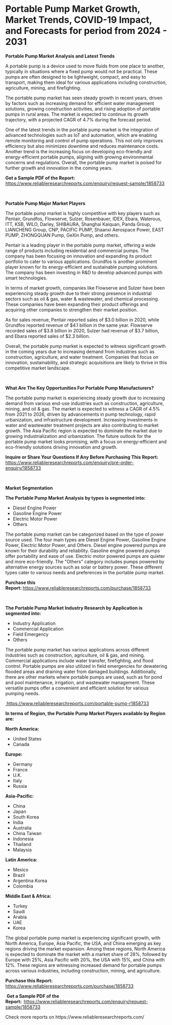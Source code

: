 <p><h1>Portable Pump Market Growth, Market Trends, COVID-19 Impact, and Forecasts for period from 2024 - 2031</h1></p><p><strong>Portable Pump Market Analysis and Latest Trends</strong></p>
<p><p>A portable pump is a device used to move fluids from one place to another, typically in situations where a fixed pump would not be practical. These pumps are often designed to be lightweight, compact, and easy to transport, making them ideal for various applications including construction, agriculture, mining, and firefighting.</p><p>The portable pump market has seen steady growth in recent years, driven by factors such as increasing demand for efficient water management solutions, growing construction activities, and rising adoption of portable pumps in rural areas. The market is expected to continue its growth trajectory, with a projected CAGR of 4.7% during the forecast period.</p><p>One of the latest trends in the portable pump market is the integration of advanced technologies such as IoT and automation, which are enabling remote monitoring and control of pump operations. This not only improves efficiency but also minimizes downtime and reduces maintenance costs. Another trend is the increasing focus on developing eco-friendly and energy-efficient portable pumps, aligning with growing environmental concerns and regulations. Overall, the portable pump market is poised for further growth and innovation in the coming years.</p></p>
<p><strong>Get a Sample PDF of the Report:&nbsp;</strong> <a href="https://www.reliableresearchreports.com/enquiry/request-sample/1858733">https://www.reliableresearchreports.com/enquiry/request-sample/1858733</a></p>
<p>&nbsp;</p>
<p><strong>Portable Pump Major Market Players</strong></p>
<p><p>The portable pump market is highly competitive with key players such as Pentair, Grundfos, Flowserve, Sulzer, Rosenbauer, IDEX, Ebara, Waterous, ITT, KSB, WILO, Darley, SHIBAURA, Shanghai Kaiquan, Panda Group, LIANCHENG Group, CNP, PACIFIC PUMP, Shaanxi Aerospace Power, EAST PUMP, ZHONGQUAN Pump, GeXin Pump, and others.</p><p>Pentair is a leading player in the portable pump market, offering a wide range of products including residential and commercial pumps. The company has been focusing on innovation and expanding its product portfolio to cater to various applications. Grundfos is another prominent player known for its energy-efficient and sustainable pumping solutions. The company has been investing in R&D to develop advanced pumps with smart technologies.</p><p>In terms of market growth, companies like Flowserve and Sulzer have been experiencing steady growth due to their strong presence in industrial sectors such as oil & gas, water & wastewater, and chemical processing. These companies have been expanding their product offerings and acquiring other companies to strengthen their market position.</p><p>As for sales revenue, Pentair reported sales of $3.0 billion in 2020, while Grundfos reported revenue of $4.1 billion in the same year. Flowserve recorded sales of $3.8 billion in 2020, Sulzer had revenue of $3.7 billion, and Ebara reported sales of $2.3 billion.</p><p>Overall, the portable pump market is expected to witness significant growth in the coming years due to increasing demand from industries such as construction, agriculture, and water treatment. Companies that focus on innovation, sustainability, and strategic acquisitions are likely to thrive in this competitive market landscape.</p></p>
<p>&nbsp;</p>
<p><strong>What Are The Key Opportunities For Portable Pump Manufacturers?</strong></p>
<p><p>The portable pump market is experiencing steady growth due to increasing demand from various end-use industries such as construction, agriculture, mining, and oil & gas. The market is expected to witness a CAGR of 4.5% from 2021 to 2026, driven by advancements in pump technology, rapid urbanization, and infrastructure development. Increasing investments in water and wastewater treatment projects are also contributing to market growth. The Asia Pacific region is expected to dominate the market due to growing industrialization and urbanization. The future outlook for the portable pump market looks promising, with a focus on energy-efficient and eco-friendly solutions driving innovation and growth.</p></p>
<p><strong>Inquire or Share Your Questions If Any Before Purchasing This Report:</strong> <a href="https://www.reliableresearchreports.com/enquiry/pre-order-enquiry/1858733">https://www.reliableresearchreports.com/enquiry/pre-order-enquiry/1858733</a></p>
<p>&nbsp;</p>
<p><strong>Market Segmentation</strong></p>
<p><strong>The Portable Pump Market Analysis by types is segmented into:</strong></p>
<p><ul><li>Diesel Engine Power</li><li>Gasoline Engine Power</li><li>Electric Motor Power</li><li>Others</li></ul></p>
<p><p>The portable pump market can be categorized based on the type of power source used. The four main types are Diesel Engine Power, Gasoline Engine Power, Electric Motor Power, and Others. Diesel engine powered pumps are known for their durability and reliability. Gasoline engine powered pumps offer portability and ease of use. Electric motor powered pumps are quieter and more eco-friendly. The "Others" category includes pumps powered by alternative energy sources such as solar or battery power. These different types cater to various needs and preferences in the portable pump market.</p></p>
<p><strong>Purchase this Report:&nbsp;</strong><a href="https://www.reliableresearchreports.com/purchase/1858733">https://www.reliableresearchreports.com/purchase/1858733</a></p>
<p>&nbsp;</p>
<p><strong>The Portable Pump Market Industry Research by Application is segmented into:</strong></p>
<p><ul><li>Industry Application</li><li>Commercial Application</li><li>Field Emergency</li><li>Others</li></ul></p>
<p><p>The portable pump market has various applications across different industries such as construction, agriculture, oil & gas, and mining. Commercial applications include water transfer, firefighting, and flood control. Portable pumps are also utilized in field emergencies for dewatering flooded areas and draining water from damaged buildings. Additionally, there are other markets where portable pumps are used, such as for pond and pool maintenance, irrigation, and wastewater management. These versatile pumps offer a convenient and efficient solution for various pumping needs.</p></p>
<p><a href="https://www.reliableresearchreports.com/portable-pump-r1858733">&nbsp;https://www.reliableresearchreports.com/portable-pump-r1858733</a></p>
<p><strong>In terms of Region, the Portable Pump Market Players available by Region are:</strong></p>
<p>
    <p> <strong> North America: </strong>
        <ul>
            <li>United States</li>
            <li>Canada</li>
        </ul>
        </p> 
    <p> <strong> Europe: </strong>
        <ul>
            <li>Germany</li>
            <li>France</li>
            <li>U.K.</li>
            <li>Italy</li>
            <li>Russia</li>
        </ul>
        </p> 
    <p> <strong> Asia-Pacific: </strong>
        <ul>
            <li>China</li>
            <li>Japan</li>
            <li>South Korea</li>
            <li>India</li>
            <li>Australia</li>
            <li>China Taiwan</li>
            <li>Indonesia</li>
            <li>Thailand</li>
            <li>Malaysia</li>
        </ul>
        </p> 
    <p> <strong> Latin America: </strong>
        <ul>
            <li>Mexico</li>
            <li>Brazil</li>
            <li>Argentina Korea</li>
            <li>Colombia</li>
        </ul>
        </p> 
    <p> <strong> Middle East & Africa: </strong>
        <ul>
            <li>Turkey</li>
            <li>Saudi</li>
            <li>Arabia</li>
            <li>UAE</li>
            <li>Korea</li>
        </ul>
    </p>
    </p>
<p><p>The global portable pump market is experiencing significant growth, with North America, Europe, Asia Pacific, the USA, and China emerging as key regions driving the market expansion. Among these regions, North America is expected to dominate the market with a market share of 28%, followed by Europe with 25%, Asia Pacific with 20%, the USA with 15%, and China with 12%. These regions are witnessing increased demand for portable pumps across various industries, including construction, mining, and agriculture.</p></p>
<p><strong>Purchase this Report: </strong><a href="https://www.reliableresearchreports.com/purchase/1858733">https://www.reliableresearchreports.com/purchase/1858733</a></p>
<p>&nbsp;<strong>Get a Sample PDF of the Report:&nbsp;&nbsp;</strong><a href="https://www.reliableresearchreports.com/enquiry/request-sample/1858733">https://www.reliableresearchreports.com/enquiry/request-sample/1858733</a></p>
<p><strong></strong></p>
<p>Check more reports on https://www.reliableresearchreports.com/</p>